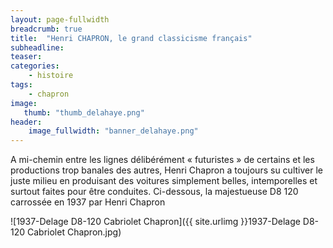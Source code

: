 ```yaml
---
layout: page-fullwidth
breadcrumb: true
title:  "Henri CHAPRON, le grand classicisme français"
subheadline:  
teaser: 
categories:
    - histoire
tags:
    - chapron
image:
   thumb: "thumb_delahaye.png"
header:
    image_fullwidth: "banner_delahaye.png"
---
```



A mi-chemin entre les lignes délibérément « futuristes » de certains et les productions trop banales des autres, Henri Chapron a toujours su cultiver le juste milieu en produisant des voitures simplement belles, intemporelles et surtout faites pour être conduites.
Ci-dessous, la majestueuse D8 120 carrossée en 1937 par Henri Chapron

![1937-Delage D8-120 Cabriolet Chapron]({{ site.urlimg }}1937-Delage D8-120 Cabriolet Chapron.jpg)
